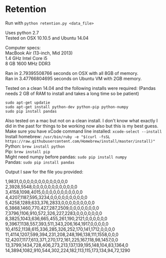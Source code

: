 # Retention

Run with `python retention.py <data_file>`

Uses python 2.7  
Tested on OSX 10.10.5 and Ubuntu 14.04 

Computer specs:  
MacBook Air (13-inch, Mid 2013)  
1.4 GHz Intel Core i5  
8 GB 1600 MHz DDR3  

Ran in 2.79395508766 seconds on OSX with all 8GB of memory.  
Ran in 3.47766804695 seconds on Ubuntu VM with 2GB memory.

Tested on a clean 14.04 and the following installs were required: (Pandas needs 2 GB of RAM to install and takes a long time so be patient)
```
sudo apt-get updatie
sudo apt-get install python-dev python-pip python-numpy
sudo pip install pandas
```

Also tested on a mac but not on a clean install. I don't know what exactly I did in the past for things to be working now also but this is my best guess.  
Make sure you have xCode command line installed: `xcode-select --install`  
Install homebrew: `/usr/bin/ruby -e "$(curl -fsSL https://raw.githubusercontent.com/Homebrew/install/master/install)"`  
Python: `brew install python`  
Pip: `brew install pip`  
Might need numpy before pandas: `sudo pip install numpy`  
Pandas: `sudo pip install pandas`  

Output I saw for the file you provided:

1,9831,0,0,0,0,0,0,0,0,0,0,0,0,0  
2,3928,5548,0,0,0,0,0,0,0,0,0,0,0,0  
3,4158,1098,4015,0,0,0,0,0,0,0,0,0,0,0  
4,4207,1187,595,3234,0,0,0,0,0,0,0,0,0,0  
5,4258,1289,633,376,2833,0,0,0,0,0,0,0,0,0  
6,3868,1460,770,427,287,2509,0,0,0,0,0,0,0,0  
7,3796,1106,910,572,326,227,2283,0,0,0,0,0,0,0  
8,3825,1043,636,665,455,261,190,2121,0,0,0,0,0,0  
9,3967,1138,557,393,511,343,206,164,1917,0,0,0,0,0  
10,4152,1138,615,336,285,326,252,170,141,1712,0,0,0,0  
11,4114,1207,599,394,231,208,248,196,138,111,1558,0,0,0  
12,4207,1177,613,371,270,172,161,225,167,118,98,1457,0,0  
13,3799,1434,728,406,273,213,137,139,195,148,104,83,1364,0  
14,3894,1082,910,544,302,224,182,113,115,173,134,94,72,1290  
